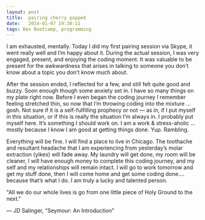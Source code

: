 ```yaml
---
layout: post
title:  pairing cherry popped
date:   2014-01-07 19:30:11
tags: Dev Bootcamp, programming
---
```


I am exhausted, mentally.  Today I did my first  pairing session via Skype,  it went really well and I’m happy about it.  During the actual session, I was very engaged, present, and  enjoying the coding moment.  It was valuable to be present for the awkwardness that arises in talking to someone you don’t know about a topic you don’t know much about.

After the session ended, I reflected for a few, and still felt quite good and buzzy.  Soon enough though some anxiety set in.  I have so many things on my plate right now.  Before I even began the coding journey I remember feeling stretched thin, so now that I’m throwing coding into the mixture … gosh.  Not sure if it is a self-fulfilling prophecy or not — as in, if I put myself in this situation, or if this is really the situation I’m always in.  I probably put myself here.  It’s something I should work on.  I am a work & stress-aholic … mostly because I know I am good at getting things done.  Yup.  Rambling.

Everything will be fine.  I will find a place to live in Chicago.  The toothache and resultant headache that I am experiencing from yesterday’s molar extraction (yikes) will fade away.  My laundry will get done, my room will be cleaner, I will have enough money to complete this coding journey, and my self and my relationships will remain intact.  I will go to work tomorrow and get my stuff done, then I will come home and get some coding done…. because that’s what I do.  I am truly a lucky and talented person.

"All we do our whole lives is go from one little piece of Holy Ground to the next."

— JD Salinger, “Seymour: An Introduction”